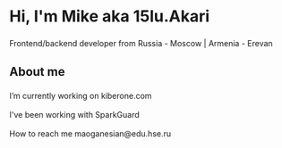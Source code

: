 <h1 align="left">Hi, I'm Mike aka 15lu.Akari</h1>

###

<p align="left">Frontend/backend developer from Russia - Moscow | Armenia - Erevan</p>

###

<h2 align="left">About me</h2>

###

<p align="left">I’m currently working on kiberone.com<br><br>I've been working with SparkGuard<br><br>How to reach me maoganesian@edu.hse.ru</p>

###
